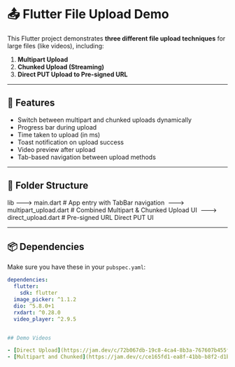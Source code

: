 # 📤 Flutter File Upload Demo

This Flutter project demonstrates **three different file upload techniques** for large files (like videos), including:

1. **Multipart Upload**
2. **Chunked Upload (Streaming)**
3. **Direct PUT Upload to Pre-signed URL**

---

## 🚀 Features

- Switch between multipart and chunked uploads dynamically
- Progress bar during upload
- Time taken to upload (in ms)
- Toast notification on upload success
- Video preview after upload
- Tab-based navigation between upload methods

---

## 📁 Folder Structure

lib
---> main.dart # App entry with TabBar navigation 
---> multipart_upload.dart # Combined Multipart & Chunked Upload UI 
---> direct_upload.dart # Pre-signed URL Direct PUT UI

---

## 📦 Dependencies

Make sure you have these in your `pubspec.yaml`:

```yaml
dependencies:
  flutter:
    sdk: flutter
  image_picker: ^1.1.2
  dio: ^5.8.0+1
  rxdart: ^0.28.0
  video_player: ^2.9.5


## Demo Videos

- [Direct Upload](https://jam.dev/c/72b067db-19c8-4ca4-8b3a-767607b455f6)
- [Multipart and Chunked](https://jam.dev/c/ce165fd1-ea8f-41bb-b8f2-d1b2b08e6b2d)


